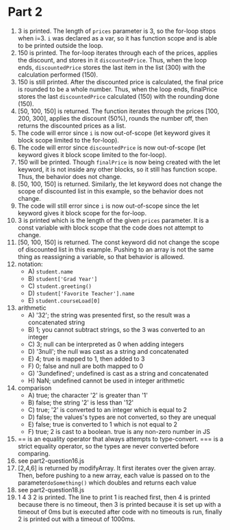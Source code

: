 # Part 2
1. 3 is printed. The length of ```prices``` parameter is 3, so the for-loop stops when i=3. ```i``` was declared as a var, so it has function scope and is able to be printed outside the loop.
2. 150 is printed. The for-loop iterates through each of the prices, applies the discount, and stores in it ```discountedPrice```. Thus, when the loop ends, ```discountedPrice``` stores the last item in the list (300) with the calculation performed (150).
3. 150 is still printed. After the discounted price is calculated, the final price is rounded to be a whole number. Thus, when the loop ends, finalPrice stores the last ```discountedPrice``` calculated (150) with the rounding done (150).
4. [50, 100, 150] is returned. The function iterates through the prices [100, 200, 300], applies the discount (50%), rounds the number off, then returns the discounted prices as a list.
5. The code will error since ```i``` is now out-of-scope (let keyword gives it block scope limited to the for-loop).
6. The code will error since ```discountedPrice``` is now out-of-scope (let keyword gives it block scope limited to the for-loop).
7. 150 will be printed. Though ```finalPrice``` is now being created with the let keyword, it is not inside any other blocks, so it still has function scope. Thus, the behavior does not change.
8. [50, 100, 150] is returned. Similarly, the let keyword does not change the scope of discounted list in this example, so the behavior does not change.
9. The code will still error since ```i``` is now out-of-scope since the let keyword gives it block scope for the for-loop.
10. 3 is printed which is the length of the given ```prices``` parameter. It is a const variable with block scope that the code does not attempt to change.
11. [50, 100, 150] is returned. The const keyword did not change the scope of discounted list in this example. Pushing to an array is not the same thing as reassigning a variable, so that behavior is allowed.
12. notation:
    - A) ```student.name```
    - B) ```student['Grad Year']```
    - C) ```student.greeting()```
    - D) ```student['Favorite Teacher'].name```
    - E) ```student.courseLoad[0]```
13. arithmetic
    - A) '32'; the string was presented first, so the result was a concatenated string
    - B) 1; you cannot subtract strings, so the 3 was converted to an integer
    - C) 3; null can be interpreted as 0 when adding integers
    - D) '3null'; the null was cast as a string and concatenated
    - E) 4; true is mapped to 1, then added to 3
    - F) 0; false and null are both mapped to 0
    - G) '3undefined'; undefined is cast as a string and concatenated
    - H) NaN; undefined cannot be used in integer arithmetic
14. comparison
    - A) true; the character '2' is greater than '1'
    - B) false; the string '2' is less than '12'
    - C) true; '2' is converted to an integer which is equal to 2
    - D) false; the values's types are not converted, so they are unequal
    - E) false; true is converted to 1 which is not equal to 2
    - F) true; 2 is cast to a boolean. true is any non-zero number in JS
15. == is an equality operator that always attempts to type-convert. === is a strict equality operator, so the types are never converted before comparing.
16. see part2-question16.js
17. [2,4,6] is returned by modifyArray. It first iterates over the given array. Then, before pushing to a new array, each value is passed on to the parameter```doSomething()``` which doubles and returns each value
18. see part2-question18.js
19. 1 4 3 2 is printed. The line to print 1 is reached first, then 4 is printed because there is no timeout, then 3 is printed because it is set up with a timeout of 0ms but is executed after code with no timeouts is run, finally 2 is printed out with a timeout of 1000ms.
